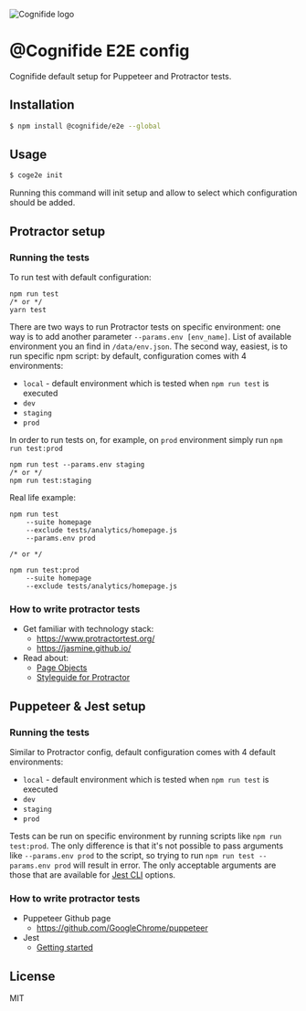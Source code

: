 ![Cognifide logo](http://cognifide.github.io/images/cognifide-logo.png)

# @Cognifide E2E config
Cognifide default setup for Puppeteer and Protractor tests.

## Installation

```bash
$ npm install @cognifide/e2e --global
```

## Usage

```bash
$ coge2e init
```
Running this command will init setup and allow to select which configuration should be added.

## Protractor setup
### Running the tests
To run test with default configuration:
```
npm run test
/* or */
yarn test
```
There are two ways to run Protractor tests on specific environment: one way is to add another parameter  `--params.env [env_name]`. List of available environment you an find in `/data/env.json`. The second way, easiest, is to run specific npm script: by default, configuration comes with 4 environments:
- `local` - default environment which is tested when `npm run test` is executed
- `dev`
- `staging`
- `prod`

In order to run tests on, for example, on `prod` environment simply run `npm run test:prod`
```
npm run test --params.env staging
/* or */
npm run test:staging
```
Real life example:
```
npm run test
    --suite homepage
    --exclude tests/analytics/homepage.js
    --params.env prod

/* or */

npm run test:prod
    --suite homepage
    --exclude tests/analytics/homepage.js

```

### How to write protractor tests
* Get familiar with technology stack:
    * https://www.protractortest.org/
    * https://jasmine.github.io/
* Read about:
    * [Page Objects](https://www.protractortest.org/#/page-objects)
    * [Styleguide for Protractor](https://github.com/CarmenPopoviciu/protractor-styleguide)

## Puppeteer & Jest setup
### Running the tests

Similar to Protractor config, default configuration comes with 4 default environments:
- `local` - default environment which is tested when `npm run test` is executed
- `dev`
- `staging`
- `prod`

Tests can be run on specific environment by running scripts like `npm run test:prod`. The only difference is that it's not possible to pass arguments like `--params.env prod` to the script, so trying to run `npm run test --params.env prod` will result in error. The only acceptable arguments are those that are available for [Jest CLI](https://jestjs.io/docs/en/cli) options.

### How to write protractor tests
* Puppeteer Github page
    * https://github.com/GoogleChrome/puppeteer
* Jest
    * [Getting started](https://jestjs.io/docs/en/getting-started)

## License
MIT
